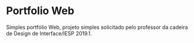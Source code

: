 # Portfolio Web
Simples portfólio Web, projeto simples solicitado pelo professor da cadeira de Design de Interface/IESP 2019.1. 
